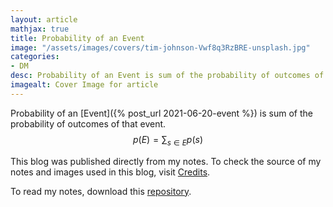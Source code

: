 ```yaml
---
layout: article
mathjax: true
title: Probability of an Event
image: "/assets/images/covers/tim-johnson-Vwf8q3RzBRE-unsplash.jpg"
categories:
- DM
desc: Probability of an Event is sum of the probability of outcomes of that event. 
imagealt: Cover Image for article
---
```


Probability of an [Event]({% post_url 2021-06-20-event %}) is sum of the probability of outcomes of that event.
$$p(E) = \sum_{s \in E} p(s)$$





















































































































































































































































































































































































































This blog was published directly from my notes.
To check the source of my notes and images used in this blog, visit <a href="/credits.html" target="_blank">Credits</a>.

To read my notes, download this <a href="https://github.com/bovem/CS" target="blank">repository</a>.